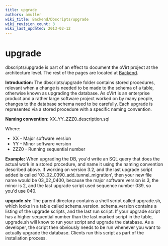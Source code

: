 ```yaml
---
title: upgrade
authors: amuller
wiki_title: Backend/Dbscripts/upgrade
wiki_revision_count: 3
wiki_last_updated: 2013-02-12
---
```


# upgrade

dbscripts/upgrade is part of an effect to document the oVirt project at the architecture level. The rest of the pages are located at [Backend](Backend).

**Introduction:** The dbscripts/upgrade folder contains stored procedures, relevant when a change is needed to be made to the schema of a table, otherwise known as upgrading the database. As oVirt is an enterprise product and a rather large software project worked on by many people, changes to the database schema need to be carefully. Each upgrade is represented via a stored procedure with a specific naming convention.

**Naming convention:** XX_YY_ZZZ0_description.sql

Where:

*   XX - Major software version
*   YY - Minor software version
*   ZZZ0 - Running sequential number

**Example:** When upgrading the DB, you'd write an SQL query that does the actual work in a stored procedure, and name it using the naming convention described above. If working on version 3.2, and the last upgrade script added is called '03_02_0390_add_tunnel_migration', then your new file name would be 03_02_0400, because the major software version is 3, the minor is 2, and the last upgrade script used sequence number 039, so you'd use 040.

**upgrade.sh:** The parent directory contains a shell script called upgrade.sh, which looks in a table called schema_version. schema_version contains a listing of the upgrade scripts, and the last run script. If your upgrade script has a higher sequential number than the last marked script in the table, upgrade.sh will know to run your script and upgrade the database. As a developer, the script then obviously needs to be run whenever you want to actually upgrade the database. Clients run this script as part of the installation process.
